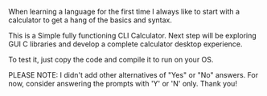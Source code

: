 ﻿When learning a language for the first time I always like to start with a calculator to get a hang of the basics and syntax.

This is a Simple fully functioning CLI Calculator. Next step will be exploring GUI C libraries and develop a complete calculator desktop experience.

To test it, just copy the code and compile it to run on your OS.

PLEASE NOTE: I didn't add other alternatives of "Yes" or "No" answers. For now, consider answering the prompts with 'Y' or 'N' only.
Thank you!

